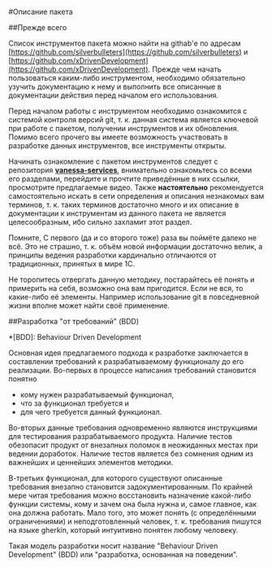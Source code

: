 #Описание пакета

##Прежде всего

Список инструментов пакета можно найти на githab'е по адресам
[https://github.com/silverbulleters](https://github.com/silverbulleters) и
[https://github.com/xDrivenDevelopment](https://github.com/xDrivenDevelopment).
Прежде чем начать пользоваться каким-либо инструментом, необходимо обязательно узучить
документацию к нему и выполнить все описанные в документации действия перед началом его
использования.

Перед началом работы с инструментом необходимо ознакомится с системой контроля версий
git, т. к. данная система является ключевой при работе с пакетом, получении инструментов
и их обновления. Помимо всего прочего вы имеете возможность участвовать в разработке
данных инструментов, все инструменты открыты.

Начинать ознакомление с пакетом инструментов следует с репозитория
[**vanessa-services**](https://github.com/silverbulleters/vanessa-services),
внимательно ознакомьтесь со всеми его разделами, перейдите и прочтите приведённые в них
ссылки, просмотрите предлагаемые видео. Также **настоятельно** рекомендуется
самостоятельно искать в сети определения и описания незнакомых вам терминов, т. к.
таких терминов достаточно много и их описание в документации к инструментам из
данного пакета не является целесообразным, ибо сильно захламит этот раздел.

Помните, С первого (да и со второго тоже) раза вы поймёте далеко не всё. Это не
страшно, т. к. объём новой информации достаточно велик, а принципы ведения разработки
кардинально отличаются от традиционных, принятых в мире 1С.

Не торопитесь отвергать данную методику, постарайтесь её понять и примерить на себя,
возможно она вам пригодится. Если не вся, то какие-либо её элементы. Например
использование git в повседневной жизни вполне может найти своё применение.

##Разработка "от требований" (BDD)

*[BDD]: Behaviour Driven Development

Основная идея предлагаемого подхода к разработке заключается в составлении требований к
разрабатываемому функционалу до его реализации. Во-первых в процессе написания требований
становится понятно

* кому нужен разрабатываемый функционал,
* что за функционал требуется и
* для чего требуется данный функционал.

Во-вторых данные требования одновременно являются инструкциями для тестирования
разрабатываемого продукта. Наличие тестов обезопасит продукт от внезапных
поломок в неожиданных местах при ведении доработок. Наличие тестов является без сомнения
одним из важнейших и ценнейших элементов методики.

В-третьих функционал, для которого существуют описанные требования внезапно становится
задокументированным. По крайней мере читая требования можно восстановить назначение
какой-либо функции системы, кому и зачем она была нужна и, самое главное, как она
должна работать. Мало того, это может понять (с определёнными ограничениями) и
неподготовленный человек, т. к. требования пишутся на языке gherkin, который интуитивно
понятен любому человеку.

Такая модель разработки носит название "Behaviour Driven Development" (BDD) или
"разработка, основанная на поведении".

